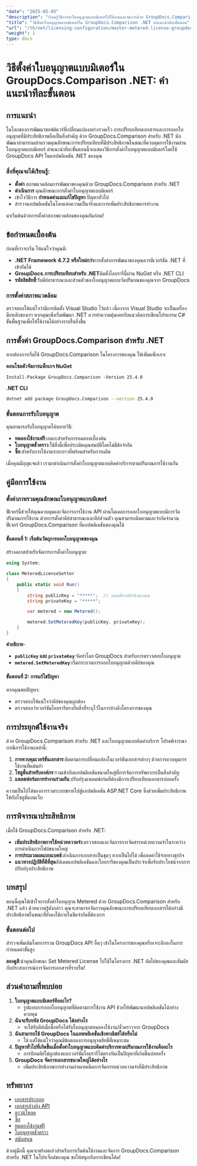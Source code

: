 ```yaml
---
"date": "2025-05-05"
"description": "เรียนรู้วิธีการนำใบอนุญาตแบบมิเตอร์ไปใช้งานและจัดการด้วย GroupDocs.Comparison สำหรับ .NET คู่มือนี้ครอบคลุมถึงการตั้งค่า การแก้ไขปัญหา และการใช้งานจริง"
"title": "วิธีตั้งค่าใบอนุญาตแบบมิเตอร์ใน GroupDocs.Comparison .NET คำแนะนำทีละขั้นตอน"
"url": "/th/net/licensing-configuration/master-metered-license-groupdocs-comparison-net/"
"weight": 1
type: docs
---
```

# วิธีตั้งค่าใบอนุญาตแบบมิเตอร์ใน GroupDocs.Comparison .NET: คำแนะนำทีละขั้นตอน

## การแนะนำ

ในโลกของการพัฒนาซอฟต์แวร์ที่เปลี่ยนแปลงอย่างรวดเร็ว การเปรียบเทียบเอกสารและการออกใบอนุญาตที่มีประสิทธิภาพถือเป็นสิ่งสำคัญ ด้วย GroupDocs.Comparison สำหรับ .NET นักพัฒนาสามารถผสานรวมคุณลักษณะการเปรียบเทียบที่มีประสิทธิภาพในขณะที่ควบคุมการใช้งานผ่านใบอนุญาตแบบมิเตอร์ คำแนะนำทีละขั้นตอนนี้จะแสดงวิธีการตั้งค่าใบอนุญาตแบบมิเตอร์โดยใช้ GroupDocs API ในแอปพลิเคชัน .NET ของคุณ

### สิ่งที่คุณจะได้เรียนรู้:
- **ตั้งค่า** สภาพแวดล้อมการพัฒนาของคุณด้วย GroupDocs.Comparison สำหรับ .NET
- **ดำเนินการ** คุณลักษณะการตั้งค่าใบอนุญาตแบบมิเตอร์
- เข้าใจวิธีการ **กำหนดค่าและแก้ไขปัญหา** ปัญหาทั่วไป
- สำรวจแอปพลิเคชันในโลกแห่งความเป็นจริงและการเพิ่มประสิทธิภาพการทำงาน

มาเริ่มต้นด้วยการตั้งค่าสภาพแวดล้อมของคุณกันก่อน!

## ข้อกำหนดเบื้องต้น

ก่อนที่เราจะเริ่ม ให้แน่ใจว่าคุณมี:

- **.NET Framework 4.7.2 หรือใหม่กว่า**การตั้งค่าการพัฒนาของคุณควรมีเวอร์ชัน .NET ที่เข้ากันได้
- **GroupDocs.การเปรียบเทียบสำหรับ .NET**ติดตั้งไลบรารีนี้ผ่าน NuGet หรือ .NET CLI
- **รหัสลิขสิทธิ์**:รับคีย์สาธารณะและส่วนตัวของใบอนุญาตแบบวัดปริมาณของคุณจาก GroupDocs

### การตั้งค่าสภาพแวดล้อม

ตรวจสอบให้แน่ใจว่ามีการติดตั้ง Visual Studio ไว้แล้ว เนื่องจาก Visual Studio จะเป็นเครื่องมือหลักของเรา หากคุณเพิ่งเริ่มพัฒนา .NET ควรทำความคุ้นเคยกับแนวคิดการเขียนโปรแกรม C# ขั้นพื้นฐานเพื่อให้ใช้งานได้อย่างราบรื่นยิ่งขึ้น

## การตั้งค่า GroupDocs.Comparison สำหรับ .NET

หากต้องการเริ่มใช้ GroupDocs.Comparison ในโครงการของคุณ ให้เพิ่มแพ็กเกจ:

**คอนโซลตัวจัดการแพ็กเกจ NuGet**
```plaintext
Install-Package GroupDocs.Comparison -Version 25.4.0
```

**.NET CLI**
```bash
dotnet add package GroupDocs.Comparison --version 25.4.0
```

### ขั้นตอนการรับใบอนุญาต

คุณสามารถรับใบอนุญาตได้หลายวิธี:
- **ทดลองใช้งานฟรี**:เหมาะสำหรับการทดสอบเบื้องต้น
- **ใบอนุญาตชั่วคราว**:ใช้สิ่งนี้เพื่อประเมินคุณสมบัติโดยไม่มีข้อจำกัด
- **ซื้อ**:สำหรับการใช้งานระยะยาวที่พร้อมสำหรับการผลิต

เมื่อคุณมีกุญแจแล้ว เรามาดำเนินการตั้งค่าใบอนุญาตแบบคิดค่าบริการตามปริมาณการใช้งานกัน

## คู่มือการใช้งาน

### ตั้งค่าภาพรวมคุณลักษณะใบอนุญาตแบบมิเตอร์

ฟีเจอร์นี้ช่วยให้คุณควบคุมและจัดการการใช้งาน API ผ่านโมเดลการออกใบอนุญาตแบบมีการวัดปริมาณการใช้งาน ด้วยการตั้งค่าคีย์สาธารณะและคีย์ส่วนตัว คุณสามารถติดตามและจำกัดจำนวนฟีเจอร์ GroupDocs.Comparison ที่แอปพลิเคชันของคุณใช้

#### ขั้นตอนที่ 1: เริ่มต้นวัตถุการออกใบอนุญาตของคุณ

สร้างคลาสสำหรับจัดการการตั้งค่าใบอนุญาต:

```csharp
using System;

class MeteredLicenseSetter
{
    public static void Run()
    {
        string publicKey = "*****";  // แทนที่ด้วยคีย์จริงของคุณ
        string privateKey = "*****";

        var metered = new Metered();

        metered.SetMeteredKey(publicKey, privateKey);
    }
}
```

**คำอธิบาย**- 
- **`publicKey` และ `privateKey`**:จัดทำโดย GroupDocs สำหรับการตรวจสอบใบอนุญาต
- **`metered.SetMeteredKey`**:เริ่มกระบวนการออกใบอนุญาตด้วยคีย์ของคุณ

#### ขั้นตอนที่ 2: การแก้ไขปัญหา

หากคุณพบปัญหา:
- ตรวจสอบให้แน่ใจว่าคีย์ของคุณถูกต้อง
- ตรวจสอบว่าเวอร์ชันไลบรารีตรงกับสิ่งที่ระบุไว้ในการอ้างอิงโครงการของคุณ

## การประยุกต์ใช้งานจริง

ด้วย GroupDocs.Comparison สำหรับ .NET และใบอนุญาตแบบคิดค่าบริการ โปรดพิจารณากรณีการใช้งานเหล่านี้:

1. **การควบคุมเวอร์ชันเอกสาร**:ติดตามการเปลี่ยนแปลงในเวอร์ชันเอกสารต่างๆ ด้วยการควบคุมการใช้งานที่แม่นยำ
2. **โซลูชั่นสำหรับองค์กร**:รวมเข้ากับแอปพลิเคชันขนาดใหญ่ที่การจัดการทรัพยากรเป็นสิ่งสำคัญ
3. **แพลตฟอร์มการทำงานร่วมกัน**:ปรับปรุงแพลตฟอร์มที่ต้องมีการเปรียบเทียบเอกสารบ่อยครั้ง

ความเป็นไปได้ของการรวมระบบขยายไปสู่แอปพลิเคชัน ASP.NET Core ซึ่งช่วยเพิ่มประสิทธิภาพให้กับโซลูชันบนเว็บ

## การพิจารณาประสิทธิภาพ

เมื่อใช้ GroupDocs.Comparison สำหรับ .NET:

- **เพิ่มประสิทธิภาพการใช้หน่วยความจำ**:ตรวจสอบและจัดการการจัดสรรหน่วยความจำในระหว่างการดำเนินการไฟล์ขนาดใหญ่
- **การประมวลผลแบบแบตช์**:ดำเนินการเอกสารเป็นชุดๆ หากเป็นไปได้ เพื่อลดค่าใช้จ่ายทางธุรกิจ
- **แนวทางปฏิบัติที่ดีที่สุด**อัปเดตแอปพลิเคชันและไลบรารีของคุณเป็นประจำเพื่อรับประโยชน์จากการปรับปรุงประสิทธิภาพ

## บทสรุป

ตอนนี้คุณได้เข้าใจการตั้งค่าใบอนุญาต Metered ด้วย GroupDocs.Comparison สำหรับ .NET แล้ว ด้วยความรู้ดังกล่าว คุณจะสามารถจัดการคุณลักษณะการเปรียบเทียบเอกสารได้อย่างมีประสิทธิภาพในขณะที่ยังคงใช้ภายในขีดจำกัดที่ต้องการ

### ขั้นตอนต่อไป

สำรวจเพิ่มเติมโดยการรวม GroupDocs API อื่นๆ เข้าในโครงการของคุณหรือเจาะลึกลงในการกำหนดค่าขั้นสูง

**ลองดูสิ**:นำคุณลักษณะ Set Metered License ไปใช้ในโครงการ .NET ถัดไปของคุณและสัมผัสกับประสบการณ์การจัดการเอกสารที่ราบรื่น!

## ส่วนคำถามที่พบบ่อย

1. **ใบอนุญาตแบบมิเตอร์คืออะไร?**
   - รูปแบบการออกใบอนุญาตที่ติดตามการใช้งาน API ช่วยให้พัฒนาแอปพลิเคชันได้อย่างควบคุม
2. **ฉันจะรับรหัส GroupDocs ได้อย่างไร**
   - จะได้รับคีย์เมื่อซื้อหรือได้รับใบอนุญาตทดลองใช้งาน/ชั่วคราวจาก GroupDocs
3. **ฉันสามารถใช้ GroupDocs ในแอพพลิเคชั่นเชิงพาณิชย์ได้หรือไม่**
   - ใช่ แต่ให้แน่ใจว่าคุณมีข้อตกลงการอนุญาตสิทธิ์ที่เหมาะสม
4. **ปัญหาทั่วไปที่เกิดขึ้นเมื่อตั้งค่าใบอนุญาตแบบคิดค่าบริการตามปริมาณการใช้งานคืออะไร**
   - การป้อนคีย์ไม่ถูกต้องและเวอร์ชันไลบรารีไม่ตรงกันเป็นปัญหาที่เกิดขึ้นบ่อยครั้ง
5. **GroupDocs จัดการเอกสารขนาดใหญ่ได้อย่างไร**
   - เพิ่มประสิทธิภาพการทำงานผ่านเทคนิคการจัดการหน่วยความจำที่มีประสิทธิภาพ

## ทรัพยากร

- [เอกสารประกอบ](https://docs.groupdocs.com/comparison/net/)
- [เอกสารอ้างอิง API](https://reference.groupdocs.com/comparison/net/)
- [ดาวน์โหลด](https://releases.groupdocs.com/comparison/net/)
- [ซื้อ](https://purchase.groupdocs.com/buy)
- [ทดลองใช้งานฟรี](https://releases.groupdocs.com/comparison/net/)
- [ใบอนุญาตชั่วคราว](https://purchase.groupdocs.com/temporary-license/)
- [สนับสนุน](https://forum.groupdocs.com/c/comparison/)

ด้วยคู่มือนี้ คุณจะพร้อมแล้วสำหรับการเริ่มต้นใช้งานและจัดการ GroupDocs.Comparison สำหรับ .NET ในโปรเจ็กต์ของคุณ ขอให้สนุกกับการเขียนโค้ด!